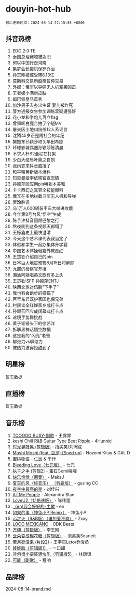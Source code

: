 # douyin-hot-hub

`最后更新时间：2024-08-14 22:15:55 +0800`

## 抖音热榜

1. EDG 2:0 TE
1. 泰国总理赛塔被免职
1. 何以中国行走河南
1. 集梦会长接机保罗乔治
1. 孙志刚被控受贿8.13亿
1. 莫斯科交易所股票暂停交易
1. 外媒：俄军以导弹无人机空袭回击
1. 王者姬小满新皮肤
1. 姆巴佩皇马首秀
1. 加沙男子去办出生证 妻儿被炸死
1. 警方通报女生参加训练营疑遭强奸
1. 花小龙和李炮儿再立flag
1. 曾舜晞白鹿合拍了个短MV
1. 屠夫因土地纠纷杀12人系谣言
1. 沈腾45岁正是闯社会的年纪
1. 樊振东孙颖莎取关早田希娜
1. 环球影城偶遇孙颖莎陈清晨
1. 不求人杯S2全程在打架
1. 少白大结局叶鼎之自刎
1. 张雨霏来抖音直播了
1. 和平精英新版本爆料
1. 知否曼娘李依晓官宣恋情
1. 孙颖莎回应用pin哄张本美和
1. 卡卡西幻之真容全技能爆料
1. 俄军在多地拦截乌军无人机和导弹
1. 贾玲胜诉
1. 乌1万人600辆装甲车大举进攻俄
1. 今年第8号台风“悟空”生成
1. 陈芋汐抖音回顾巴黎之行
1. 熬夜刷到这条视频天都塌了
1. 王栎鑫史上最快澄清
1. 今天这个艺术课代表我当定了
1. 体验和学生一起办集体升学宴
1. 中国艺术体操俄籍外教走红
1. 王楚钦介绍自己的pin
1. 日本巨大地震预警8月15日将解除
1. 九部的检察官开播
1. 潮汕阿姨唱英文歌有多上头
1. 王楚钦ISFP 孙颖莎ENTJ
1. 陕西文旅对伍鹏“下手了”
1. 我也有会跑步的猫猫了
1. 百里东君既护家国也保兄弟
1. 村民谈全红婵家乡成打卡点
1. 孙颖莎回应成闭幕式打卡点
1. 谧境手势舞挑战
1. 黄子韬镜头下的徐艺洋
1. 拆解黑神话悟空数据
1. 这是我的“闪亮”老爸
1. 聊张力vs聊缩力
1. 被热力波穿搭甜到了

## 明星榜

暂无数据

## 直播榜

暂无数据

## 音乐榜

1. [TOOOOO BUSY-副歌](https://sf3-cdn-tos.douyinstatic.com/obj/tos-cn-ve-2774/o0fmjGZetNDjSM5EimFs2QlzBg30YgByJMRQrC) - 王霏霏
1. [keshi Chill R&B Guitar Type Beat Ripple](https://sf3-cdn-tos.douyinstatic.com/obj/tos-cn-ve-2774/okQIfmitAB3HpgZQo0YCEFEACcDhQngn0fkFIC) - 4Hunnid
1. [时光晃呀晃 (剪辑版)](https://sf5-hl-cdn-tos.douyinstatic.com/obj/tos-cn-ve-2774/o8ACeQem3gwI1x3GIYGAfKG0LJebKFRJDwRwyW) - 指尖笑/刘洲成
1. [Moshi Moshi (feat. 百足) [Sped up]](https://sf6-cdn-tos.douyinstatic.com/obj/tos-cn-ve-2774/ocCPFQcXJLeroaIdQLIGAoeeYM3OAUYGDguHXz) - Nozomi Kitay & GAL D
1. [蜜桃物语](https://sf3-cdn-tos.douyinstatic.com/obj/tos-cn-ve-2774/oIhOSCZtIACtYU4XQkngiW9kCBfVD1Fz9IYeqL) - 仁辰 & 于行
1. [Bleeding Love（七元版）](https://sf3-cdn-tos.douyinstatic.com/obj/tos-cn-ve-2774/oEgC9eZFHQ1MfSRnrfkzFp8AayDWqAQMABBgUs) - 七元
1. [执子之手 (剪辑2)](https://sf5-hl-cdn-tos.douyinstatic.com/obj/tos-cn-ve-2774/oUoZLQjCc31XzqsBnBQUNgeKtYPBcgbFDwtfcu) - 宝石Gem\哩哩
1. [快乐恰恰（间奏）](https://sf5-hl-cdn-tos.douyinstatic.com/obj/tos-cn-ve-2774/oMesum3HvWQXJxuMFeVYzf54o2QzH5aEBPOCAn) - MaksJ
1. [夏天的风（纯音乐） （剪辑版）](https://sf5-hl-cdn-tos.douyinstatic.com/obj/tos-cn-ve-2774/oUzLjBZZFQAoNRmGokEeD5zfQCObp6UeFAnTa6) - gusing CC
1. [夜空中最亮的星](https://sf5-hl-cdn-tos.douyinstatic.com/obj/tos-cn-ve-2774/o4IfgGwqqnFeXEMGaS8JBzJAdayAaCeoxqbjCD) - 刘佳兴
1. [All My People](https://sf5-hl-cdn-tos.douyinstatic.com/obj/tos-cn-ve-2774/c7773e6b7c3f4bd9b26cd85b0cfa4eff) - Alexandra Stan
1. [LoveU2（1.1倍速版）](https://sf3-cdn-tos.douyinstatic.com/obj/tos-cn-ve-2774/oQMeDffLaEmgMwgCOEMAFCI6INzoFPgWdD0rsa) - 陈伟霆
1. [（en)我会好好的-主歌](https://sf5-hl-cdn-tos.douyinstatic.com/obj/tos-cn-ve-2774/oUrYpIdrvCbA8m8yAZjbMWjUkL6tiinWMkBTs) - en
1. [如果的事（神兔小P Remix）](https://sf5-hl-cdn-tos.douyinstatic.com/obj/tos-cn-ve-2774/okHtAffz3g4ZB0BMQn9iC9BC6AciI3xCmgQTqt) - 神兔小P
1. [心之火（R&B版）（谁的爱不疯）](https://sf3-cdn-tos.douyinstatic.com/obj/tos-cn-ve-2774/okemkEDaIBBE3OosftCgMxlFkLQZRw37t36ZQv) - Zxxy
1. [LOCO MEXICANO](https://sf3-cdn-tos.douyinstatic.com/obj/tos-cn-ve-2774/owxVoxJorA4ILBfsMAjU6t7O1xW9w0tS7EYzh6) - ODK Beats
1. [万疆（剪辑版）](https://sf3-cdn-tos.douyinstatic.com/obj/tos-cn-ve-2774/ooG7oVgFlDTelKCjCsTTobQvbdtj1BBQXnfZd8) - 李玉刚
1. [云朵变成棉花糖（剪辑版）](https://sf6-cdn-tos.douyinstatic.com/obj/tos-cn-ve-2774/o8LC84GQLALFfXeyJmh8KE61byVQYMMeAZLfEI) - 泡芙芙Scarlett
1. [若月亮没来 (片段2)](https://sf5-hl-cdn-tos.douyinstatic.com/obj/tos-cn-ve-2774/ocQavLLjkCOeDxGyYeIMGgNAIwJ0QXE1Ve3Fzv) - 王宇宙Leto/乔浚丞
1. [娃娃脸（剪辑版1）](https://sf3-cdn-tos.douyinstatic.com/obj/tos-cn-ve-2774/oIimSCgQoNUePTAZ1Ba7TeADY4KetGYsVFeaaB) - 一口甜
1. [背包很小要装满快乐（剪辑版5）](https://sf5-hl-cdn-tos.douyinstatic.com/obj/tos-cn-ve-2774/oUqSJIiBjw2pxsBAiQRmkbZGJrlGCMBPpIW90) - 林谦谦
1. [可能（副歌）](https://sf3-cdn-tos.douyinstatic.com/obj/tos-cn-ve-2774/cde1731888894259b333569393c2fb51) - 程响

## 品牌榜

[2024-08-14-brand.md](2024-08-14-brand.md)
